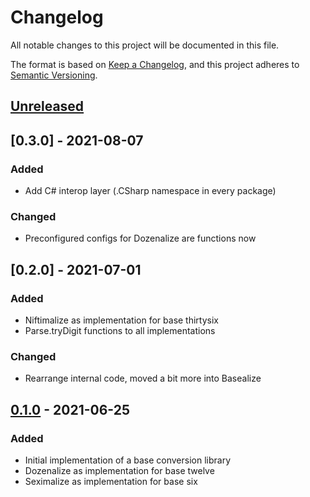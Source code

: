 # Changelog
All notable changes to this project will be documented in this file.

The format is based on [Keep a Changelog](https://keepachangelog.com/en/1.0.0/),
and this project adheres to [Semantic Versioning](https://semver.org/spec/v2.0.0.html).

## [Unreleased]

## [0.3.0] - 2021-08-07
### Added
- Add C# interop layer (.CSharp namespace in every package)

### Changed
- Preconfigured configs for Dozenalize are functions now

## [0.2.0] - 2021-07-01
### Added
- Niftimalize as implementation for base thirtysix
- Parse.tryDigit functions to all implementations

### Changed
- Rearrange internal code, moved a bit more into Basealize

## [0.1.0] - 2021-06-25
### Added
- Initial implementation of a base conversion library
- Dozenalize as implementation for base twelve
- Seximalize as implementation for base six

[Unreleased]: https://github.com/NicoVIII/Basealize/compare/v0.1.0...HEAD
<!--[0.0.2]: https://github.com/NicoVIII/Basealize/compare/v0.0.1..v0.0.2-->
[0.1.0]: https://github.com/NicoVIII/Basealize/releases/v0.1.0
